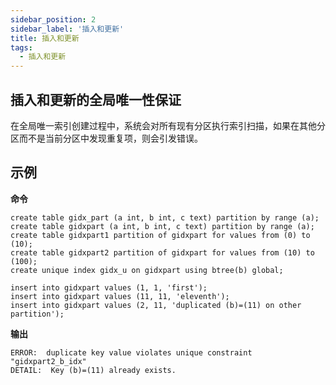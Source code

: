 ```yaml
---
sidebar_position: 2
sidebar_label: '插入和更新'
title: 插入和更新
tags:
  - 插入和更新
---
```



## 插入和更新的全局唯一性保证
在全局唯一索引创建过程中，系统会对所有现有分区执行索引扫描，如果在其他分区而不是当前分区中发现重复项，则会引发错误。


## 示例
**命令**
```
create table gidx_part (a int, b int, c text) partition by range (a);
create table gidxpart (a int, b int, c text) partition by range (a);
create table gidxpart1 partition of gidxpart for values from (0) to (10);
create table gidxpart2 partition of gidxpart for values from (10) to (100);
create unique index gidx_u on gidxpart using btree(b) global;

insert into gidxpart values (1, 1, 'first');
insert into gidxpart values (11, 11, 'eleventh');
insert into gidxpart values (2, 11, 'duplicated (b)=(11) on other partition');

```

**输出**
```
ERROR:  duplicate key value violates unique constraint "gidxpart2_b_idx"
DETAIL:  Key (b)=(11) already exists.
```
